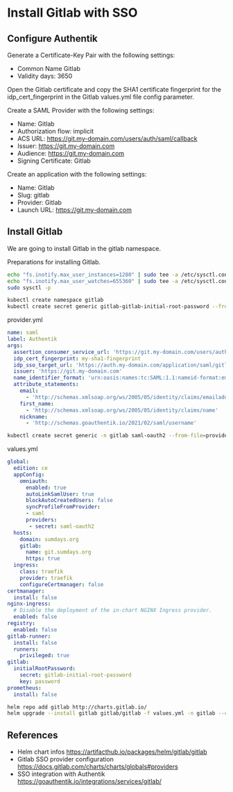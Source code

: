 # Install Gitlab with SSO

## Configure Authentik

Generate a Certificate-Key Pair with the following settings:
* Common Name Gitlab
* Validity days: 3650

Open the Gitlab certificate and copy the SHA1 certificate fingerprint for the idp_cert_fingerprint in the Gitlab values.yml file config parameter.

Create a SAML Provider with the following settings:
* Name: Gitlab
* Authorization flow: implicit
* ACS URL: https://git.my-domain.com/users/auth/saml/callback
* Issuer: https://git.my-domain.com
* Audience: https://git.my-domain.com
* Signing Certificate: Gitlab

Create an application with the following settings:
* Name: Gitlab
* Slug: gitlab
* Provider: Gitlab
* Launch URL: https://git.my-domain.com


## Install Gitlab
We are going to install Gitlab in the gitlab namespace.

Preparations for installing Gitlab.
```bash
echo "fs.inotify.max_user_instances=1280" | sudo tee -a /etc/sysctl.conf
echo "fs.inotify.max_user_watches=655360" | sudo tee -a /etc/sysctl.conf
sudo sysctl -p

kubectl create namespace gitlab
kubectl create secret generic gitlab-gitlab-initial-root-password --from-literal=password=<password> -n gitlab
```

provider.yml
```yaml
name: saml
label: Authentik
args:
  assertion_consumer_service_url: 'https://git.my-domain.com/users/auth/saml/callback'
  idp_cert_fingerprint: my-sha1-fingerprint
  idp_sso_target_url: 'https://auth.my-domain.com/application/saml/gitlab/sso/binding/redirect/'
  issuer: 'https://git.my-domain.com'
  name_identifier_format: 'urn:oasis:names:tc:SAML:1.1:nameid-format:emailAddress'
  attribute_statements:
    email:
      - 'http://schemas.xmlsoap.org/ws/2005/05/identity/claims/emailaddress'
    first_name:
      - 'http://schemas.xmlsoap.org/ws/2005/05/identity/claims/name'
    nickname:
      - 'http://schemas.goauthentik.io/2021/02/saml/username'
```

```bash
kubectl create secret generic -n gitlab saml-oauth2 --from-file=provider=provider.yml
```

values.yml
```yaml
global:
  edition: ce
  appConfig:
    omniauth:
      enabled: true
      autoLinkSamlUser: true
      blockAutoCreatedUsers: false
      syncProfileFromProvider:
      - saml
      providers:
       - secret: saml-oauth2
  hosts:
    domain: sumdays.org
    gitlab:
      name: git.sumdays.org
      https: true
  ingress:
    class: traefik
    provider: traefik
    configureCertmanager: false
certmanager:
  install: false
nginx-ingress:
  # Disable the deployment of the in-chart NGINX Ingress provider.
  enabled: false
registry:
  enabled: false
gitlab-runner:
  install: false
  runners:
    privileged: true
gitlab:
  initialRootPassword:
    secret: gitlab-initial-root-password
    key: password
prometheus:
  install: false
```

```bash
helm repo add gitlab http://charts.gitlab.io/
helm upgrade --install gitlab gitlab/gitlab -f values.yml -n gitlab --create-namespace
```


## References
* Helm chart infos https://artifacthub.io/packages/helm/gitlab/gitlab
* Gitlab SSO provider configuration https://docs.gitlab.com/charts/charts/globals#providers
* SSO integration with Authentik https://goauthentik.io/integrations/services/gitlab/
